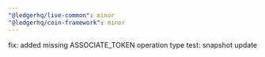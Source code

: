 ```yaml
---
"@ledgerhq/live-common": minor
"@ledgerhq/coin-framework": minor
---
```


fix: added missing ASSOCIATE_TOKEN operation type
test: snapshot update
